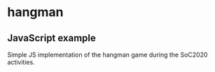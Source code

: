# hangman
## JavaScript example
Simple JS implementation of the hangman game during the SoC2020 activities.